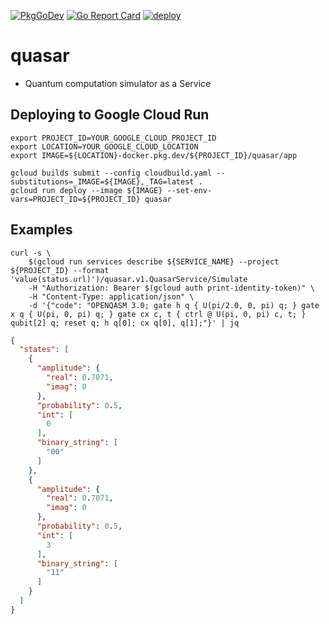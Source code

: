 [![PkgGoDev](https://pkg.go.dev/badge/github.com/itsubaki/quasar)](https://pkg.go.dev/github.com/itsubaki/quasar)
[![Go Report Card](https://goreportcard.com/badge/github.com/itsubaki/quasar?style=flat-square)](https://goreportcard.com/report/github.com/itsubaki/quasar)
[![deploy](https://github.com/itsubaki/quasar/workflows/deploy/badge.svg)](https://github.com/itsubaki/quasar/actions)

# quasar

- Quantum computation simulator as a Service

## Deploying to Google Cloud Run

```shell
export PROJECT_ID=YOUR_GOOGLE_CLOUD_PROJECT_ID
export LOCATION=YOUR_GOOGLE_CLOUD_LOCATION
export IMAGE=${LOCATION}-docker.pkg.dev/${PROJECT_ID}/quasar/app

gcloud builds submit --config cloudbuild.yaml --substitutions=_IMAGE=${IMAGE},_TAG=latest .
gcloud run deploy --image ${IMAGE} --set-env-vars=PROJECT_ID=${PROJECT_ID} quasar
```

## Examples

```shell
curl -s \
    $(gcloud run services describe ${SERVICE_NAME} --project ${PROJECT_ID} --format 'value(status.url)')/quasar.v1.QuasarService/Simulate 
    -H "Authorization: Bearer $(gcloud auth print-identity-token)" \
    -H "Content-Type: application/json" \
    -d '{"code": "OPENQASM 3.0; gate h q { U(pi/2.0, 0, pi) q; } gate x q { U(pi, 0, pi) q; } gate cx c, t { ctrl @ U(pi, 0, pi) c, t; } qubit[2] q; reset q; h q[0]; cx q[0], q[1];"}' | jq
```

```json
{
  "states": [
    {
      "amplitude": {
        "real": 0.7071,
        "imag": 0
      },
      "probability": 0.5,
      "int": [
        0
      ],
      "binary_string": [
        "00"
      ]
    },
    {
      "amplitude": {
        "real": 0.7071,
        "imag": 0
      },
      "probability": 0.5,
      "int": [
        3
      ],
      "binary_string": [
        "11"
      ]
    }
  ]
}
```
